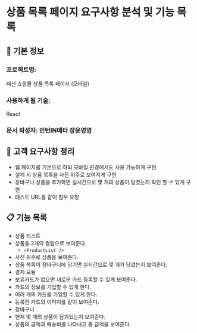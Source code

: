 # 상품 목록 페이지 요구사항 분석 및 기능 목록

## 📌 기본 정보
### 프로젝트명: 
패션 쇼핑몰 상품 목록 페이지 (모바일)

### 사용하게 될 기술: 
React

### 문서 작성자: 인턴IN메타 장윤영영

## 📝 고객 요구사항 정리
- 웹 페이지를 기본으로 하되 모바일 환경에서도 사용 가능하게 구현
- 설계 시 상품 목록을 사진 위주로 보여지게 구현
- 장바구니 상품을 추가하면 실시간으로 몇 개의 상품이 담겼는지 확인 할 수 있게 구현
- 테스트 URL를 같이 첨부 요청

## 📋 기능 목록
- 상품 리스트
- 상품을 2개의 컬럼으로 보여준다.
  - `<ProductList />`
- 사진 위주로 상품을 보여준다.
- 상품 목록이 장바구니에 담기면 실시간으로 몇 개가 담겼는지 보여준다.
- 결제 모듈
- 보유카드가 없으면 새로운 카드 등록할 수 있게 보여준다.
- 카드의 정보를 기입할 수 있게 한다.
- 여러 개의 카드를 기입할 수 있게 한다.
- 등록한 카드의 이미지를 같이 보여준다.
- 장바구니
- 현재 몇 개의 상품이 담겨있는지 보여준다.
- 상품의 금액과 배송비를 나타내고 총 금액을 보여준다.
 
 

